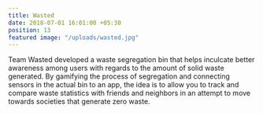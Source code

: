 ```yaml
---
title: Wasted
date: 2018-07-01 16:01:00 +05:30
position: 13
featured image: "/uploads/wasted.jpg"
---
```


Team Wasted developed a waste segregation bin that helps inculcate better awareness among users with regards to the amount of solid waste generated. By gamifying the process of segregation and connecting sensors in the actual bin to an app, the idea is to allow you to track and compare waste statistics with friends and neighbors in an attempt to move towards societies that generate zero waste.
